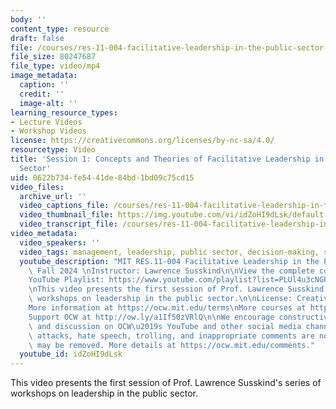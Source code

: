 ```yaml
---
body: ''
content_type: resource
draft: false
file: /courses/res-11-004-facilitative-leadership-in-the-public-sector-fall-2024/01_concepts_and_theories_of_facilitative_leadership_in_the_public_sector_v7-1080p_360p_16_9.mp4
file_size: 80247687
file_type: video/mp4
image_metadata:
  caption: ''
  credit: ''
  image-alt: ''
learning_resource_types:
- Lecture Videos
- Workshop Videos
license: https://creativecommons.org/licenses/by-nc-sa/4.0/
resourcetype: Video
title: 'Session 1: Concepts and Theories of Facilitative Leadership in the Public
  Sector'
uid: 0622b734-fe54-41de-84bd-1bd09c75cd15
video_files:
  archive_url: ''
  video_captions_file: /courses/res-11-004-facilitative-leadership-in-the-public-sector-fall-2024/1myuOai2exjX2jkKYk6Y14ho16S1W6enb_transcript.webvtt
  video_thumbnail_file: https://img.youtube.com/vi/idZoHI9dLsk/default.jpg
  video_transcript_file: /courses/res-11-004-facilitative-leadership-in-the-public-sector-fall-2024/1myuOai2exjX2jkKYk6Y14ho16S1W6enb_transcript.pdf
video_metadata:
  video_speakers: ''
  video_tags: management, leadership, public sector, decision-making, stakeholders
  youtube_description: "MIT RES.11-004 Facilitative Leadership in the Public Sector,\
    \ Fall 2024 \nInstructor: Lawrence Susskind\n\nView the complete course: https://ocw.mit.edu/courses/res-11-004-facilitative-leadership-in-the-public-sector-fall-2024\n\
    YouTube Playlist: https://www.youtube.com/playlist?list=PLUl4u3cNGP60O02XvPeXfmDpv3Dir9q0T\n\
    \nThis video presents the first session of Prof. Lawrence Susskind's series of\
    \ workshops on leadership in the public sector.\n\nLicense: Creative Commons BY-NC-SA\n\
    More information at https://ocw.mit.edu/terms\nMore courses at https://ocw.mit.edu\n\
    Support OCW at http://ow.ly/a1If50zVRlQ\n\nWe encourage constructive comments\
    \ and discussion on OCW\u2019s YouTube and other social media channels. Personal\
    \ attacks, hate speech, trolling, and inappropriate comments are not allowed and\
    \ may be removed. More details at https://ocw.mit.edu/comments."
  youtube_id: idZoHI9dLsk
---
```

This video presents the first session of Prof. Lawrence Susskind's series of workshops on leadership in the public sector.